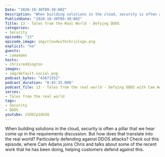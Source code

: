 ```yaml
---
Date: "2020-10-30T09:30:00Z"
Description: "When building solutions in the cloud, security is often a pillar that we hear come up in the requirements discussion. But how does that translate into the real world? Particularly defending against DDOS attacks? Check out this episode, where Cam Adams joins Chris and talks about some of the recent work that he has been doing, helping customers defend against this."
PublishDate: "2020-10-30T09:30:00Z"
Title: 13 - Tales from the Real World - Defying DDOS
categories:
- Security
episode: "13"
episode_image: img/cloudwithchrislogo.png
explicit: "no"
guests:
- camadams
hosts:
- chrisreddington
images:
- img/default-social.png
podcast_bytes: "43671552"
podcast_duration: "0:45:35.000"
podcast_file: 13 - Tales from the real world - Defying DDOS with Cam Adams.mp3
series:
- Tales from the real world
tags:
- Security
- DDOS
youtube: zSObCp1GbSQ
---
```

When building solutions in the cloud, security is often a pillar that we hear come up in the requirements discussion. But how does that translate into the real world? Particularly defending against DDOS attacks? Check out this episode, where Cam Adams joins Chris and talks about some of the recent work that he has been doing, helping customers defend against this.